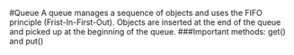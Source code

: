 #Queue A queue manages a sequence of objects and uses the FIFO principle (Frist-In-First-Out).
Objects are inserted at the end of the queue and picked up at the beginning of the queue. 
###Important methods: get() and put()